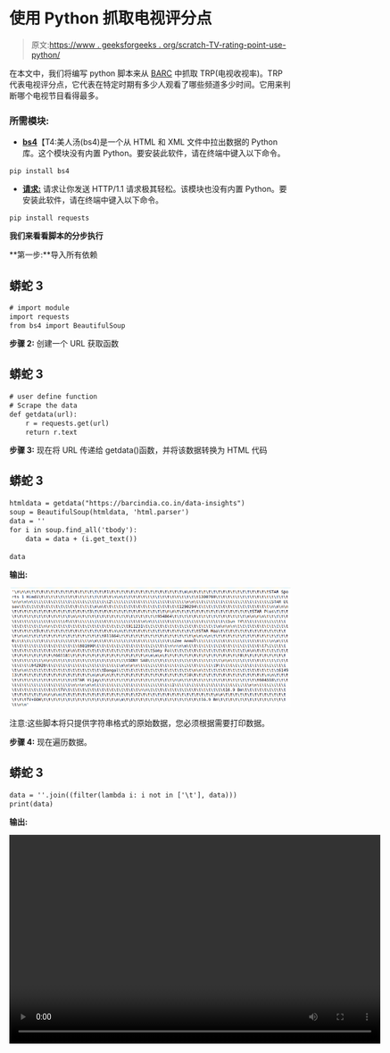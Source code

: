 # 使用 Python 抓取电视评分点

> 原文:[https://www . geeksforgeeks . org/scratch-TV-rating-point-use-python/](https://www.geeksforgeeks.org/scraping-television-rating-point-using-python/)

在本文中，我们将编写 python 脚本来从 [BARC](https://barcindia.co.in/) 中抓取 TRP(电视收视率)。TRP 代表电视评分点，它代表在特定时期有多少人观看了哪些频道多少时间。它用来判断哪个电视节目看得最多。

### **所需模块:**

*   [**bs4**](https://www.geeksforgeeks.org/implementing-web-scraping-python-beautiful-soup/)【T4:美人汤(bs4)是一个从 HTML 和 XML 文件中拉出数据的 Python 库。这个模块没有内置 Python。要安装此软件，请在终端中键入以下命令。

```
pip install bs4

```

*   [**请求:**](https://www.geeksforgeeks.org/python-requests-tutorial/) 请求让你发送 HTTP/1.1 请求极其轻松。该模块也没有内置 Python。要安装此软件，请在终端中键入以下命令。

```
pip install requests

```

**我们来看看脚本的分步执行**

**第一步:**导入所有依赖

## 蟒蛇 3

```
# import module
import requests
from bs4 import BeautifulSoup
```

**步骤 2:** 创建一个 URL 获取函数

## 蟒蛇 3

```
# user define function 
# Scrape the data 
def getdata(url): 
    r = requests.get(url) 
    return r.text
```

**步骤 3:** 现在将 URL 传递给 getdata()函数，并将该数据转换为 HTML 代码

## 蟒蛇 3

```
htmldata = getdata("https://barcindia.co.in/data-insights")
soup = BeautifulSoup(htmldata, 'html.parser')
data = ''
for i in soup.find_all('tbody'):
    data = data + (i.get_text())

data
```

**输出:**

![](img/dfaca1167572d038978228981a97fd12.png)

注意:这些脚本将只提供字符串格式的原始数据，您必须根据需要打印数据。

**步骤 4:** 现在遍历数据。

## 蟒蛇 3

```
data = ''.join((filter(lambda i: i not in ['\t'], data)))
print(data)
```

**输出:**

<video class="wp-video-shortcode" id="video-497534-1" width="665" height="374" preload="metadata" controls=""><source type="video/webm" src="https://media.geeksforgeeks.org/wp-content/cdn-uploads/20201012185022/scape-trp-python.webm?_=1">[https://media.geeksforgeeks.org/wp-content/cdn-uploads/20201012185022/scape-trp-python.webm](https://media.geeksforgeeks.org/wp-content/cdn-uploads/20201012185022/scape-trp-python.webm)</video>